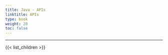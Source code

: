 ```yaml
---
title: Java - APIs
linktitle: APIs
type: book
weight: 20
toc: false
---
```


---
{{< list_children >}}